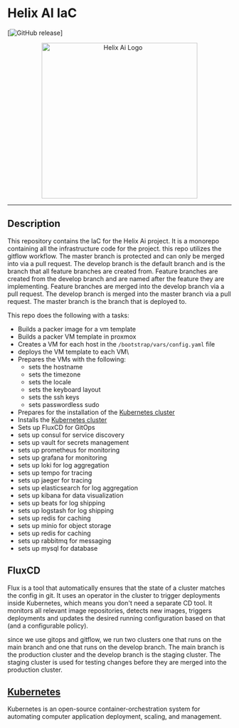 # Helix AI IaC

[![GitHub release](https://img.shields.io/github/release/helix-ai-llc/helix-ai-iac.svg)]
<p align="center">
  <a href="https://helixaibot.com/" target="blank">
    <img src="DOCS/images/logos/Favicon-01.png" width="350" alt="Helix Ai Logo" />
  </a>
</p>

---

## Description

This repository contains the IaC for the Helix Ai project. It is a monorepo containing all the infrastructure code for the project.
this repo utilizes the gitflow workflow. The master branch is protected and can only be merged into via a pull request. The develop branch is the default branch and is the branch that all feature branches are created from. Feature branches are created from the develop branch and are named after the feature they are implementing. Feature branches are merged into the develop branch via a pull request. The develop branch is merged into the master branch via a pull request. The master branch is the branch that is deployed to.

This repo does the following with a tasks:

- Builds a packer image for a vm template
- Builds a packer VM template in proxmox
- Creates a VM for each host in the `/bootstrap/vars/config.yaml` file
- deploys the VM template to each VM\
- Prepares the VMs with the following:
  - sets the hostname
  - sets the timezone
  - sets the locale
  - sets the keyboard layout
  - sets the ssh keys
  - sets passwordless sudo
- Prepares for the installation of the [Kubernetes cluster](/docs/Kubernetes.md)
- Installs the [Kubernetes cluster](/docs/Kubernetes.md)
- Sets up FluxCD for GitOps
- sets up consul for service discovery
- sets up vault for secrets management
- sets up prometheus for monitoring
- sets up grafana for monitoring
- sets up loki for log aggregation
- sets up tempo for tracing
- sets up jaeger for tracing
- sets up elasticsearch for log aggregation
- sets up kibana for data visualization
- sets up beats for log shipping
- sets up logstash for log shipping
- sets up redis for caching
- sets up minio for object storage
- sets up redis for caching
- sets up rabbitmq for messaging
- sets up mysql for database

## FluxCD

Flux is a tool that automatically ensures that the state of a cluster matches the config in git. It uses an operator in the cluster to trigger deployments inside Kubernetes, which means you don't need a separate CD tool. It monitors all relevant image repositories, detects new images, triggers deployments and updates the desired running configuration based on that (and a configurable policy).

since we use gitops and gitflow, we run two clusters one that runs on the main branch and one that runs on the develop branch. The main branch is the production cluster and the develop branch is the staging cluster. The staging cluster is used for testing changes before they are merged into the production cluster.

## [Kubernetes](/docs/Kubernetes.md)

Kubernetes is an open-source container-orchestration system for automating computer application deployment, scaling, and management.
